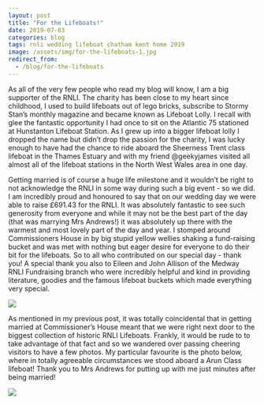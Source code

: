 ```yaml
---
layout: post
title: "For the Lifeboats!"
date: 2019-07-03
categories: blog
tags: rnli wedding lifeboat chatham kent home 2019
image: /assets/img/for-the-lifeboats-1.jpg
redirect_from:
  - /blog/for-the-lifeboats
---
```


As all of the very few people who read my blog will know, I am a big supporter of the RNLI. The charity has been close to my heart since childhood, I used to build lifeboats out of lego bricks, subscribe to Stormy Stan’s monthly magazine and became known as Lifeboat Lolly. I recall with glee the fantastic opportunity I had once to sit on the Atlantic 75 stationed at Hunstanton Lifeboat Station. As I grew up into a bigger lifeboat lolly I dropped the name but didn’t drop the passion for the charity, I was lucky enough to have had the chance to ride aboard the Sheerness Trent class lifeboat in the Thames Estuary and with my friend @geekyjames visited all almost all of the lifeboat stations in the North West Wales area in one day.

Getting married is of course a huge life milestone and it wouldn’t be right to not acknowledge the RNLI in some way during such a big event - so we did. I am incredibly proud and honoured to say that on our wedding day we were able to raise £691.43 for the RNLI. It was absolutely fantastic to see such generosity from everyone and while it may not be the best part of the day (that was marrying Mrs Andrews!) it was absolutely up there with the warmest and most lovely part of the day and year. I stomped around Commissioners House in by big stupid yellow wellies shaking a fund-raising bucket and was met with nothing but eager desire for everyone to do their bit for the lifeboats. So to all who contributed on our special day - thank you! A special thank you also to Eileen and John Allison of the Medway RNLI Fundraising branch who were incredibly helpful and kind in providing literature, goodies and the famous lifeboat buckets which made everything very special.

![][for-the-lifeboats-2]

As mentioned in my previous post, it was totally coincidental that in getting married at Commissioner’s House meant that we were right next door to the biggest collection of historic RNLI Lifeboats. Frankly, it would be rude to to take advantage of that fact and so we wandered over passing cheering visitors to have a few photos. My particular favourite is the photo below, where in totally agreeable circumstances we stood aboard a Arun Class lifeboat! Thank you to Mrs Andrews for putting up with me just minutes after being married!

![][for-the-lifeboats-3]


[for-the-lifeboats-1]: /assets/img/for-the-lifeboats-1.jpg
[for-the-lifeboats-2]: /assets/img/for-the-lifeboats-2.jpg
[for-the-lifeboats-3]: /assets/img/for-the-lifeboats-3.jpg
